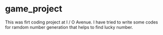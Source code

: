 # game_project
This was firt coding project at I / O Avenue. I have tried to write some codes for ramdom number generation that helps to find lucky number.
